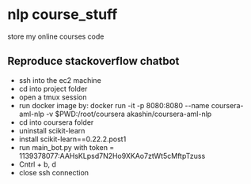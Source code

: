 # nlp course_stuff
store my online courses code


## Reproduce stackoverflow chatbot
- ssh into the ec2 machine
- cd into project folder
- open a tmux session
- run docker image by: docker run -it -p 8080:8080 --name coursera-aml-nlp -v $PWD:/root/coursera akashin/coursera-aml-nlp
- cd into coursera folder
- uninstall scikit-learn
- install scikit-learn==0.22.2.post1
- run main_bot.py with token = 1139378077:AAHsKLpsd7N2Ho9XKAo7ztWt5cMftpTzuss
- Cntrl + b, d
- close ssh connection
